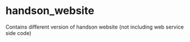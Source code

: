 # handson_website
Contains different version of handson website (not including web service side code)
